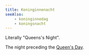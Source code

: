 ```yaml
---
title: Koninginnenacht
seeAlso:
    - koninginnedag
    - koningsnacht
---
```


Literally "Queens's Night".

The night preceding the [Queen's Day](/glossary/koninginnedag).

<!--more-->
